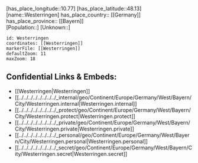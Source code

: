 ﻿---
location: [48.13,10.77] 
mapzoom: [7,12] 
mapmarker: city 
type: City
tags:
- geo/City


SpocWebEntityId: 35573
isDeleted: false
confidential: public

---
[has_place_longitude::10.77] 
[has_place_latitude::48.13] 
[name::Westerringen] 
has_place_country:: [[Germany]]  
has_place_province:: [[Bayern]]  
[Population::] 
[Unknown::] 


```leaflet
id: Westerringen
coordinates: [[Westerringen]] 
markerFile: [[Westerringen]] 
defaultZoom: 11 
maxZoom: 18
```


## Confidential Links & Embeds: 
- [[Westerringen|Westerringen]]  
- [[../../../../../../../../_internal/geo/Continent/Europe/Germany/West/Bayern/City/Westerringen.internal|Westerringen.internal]] 
- [[../../../../../../../../_protect/geo/Continent/Europe/Germany/West/Bayern/City/Westerringen.protect|Westerringen.protect]] 
- [[../../../../../../../../_private/geo/Continent/Europe/Germany/West/Bayern/City/Westerringen.private|Westerringen.private]] 
- [[../../../../../../../../_personal/geo/Continent/Europe/Germany/West/Bayern/City/Westerringen.personal|Westerringen.personal]] 
- [[../../../../../../../../_secret/geo/Continent/Europe/Germany/West/Bayern/City/Westerringen.secret|Westerringen.secret]] 
